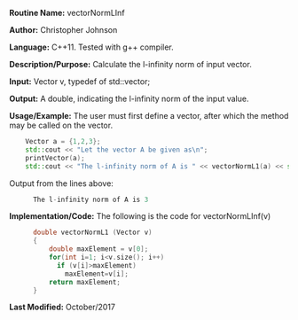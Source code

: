 **Routine Name:** vectorNormLInf

**Author:** Christopher Johnson

**Language:** C++11. Tested with g++ compiler.

**Description/Purpose:**
Calculate the l-infinity norm of input vector.

**Input:**
Vector v, typedef of std::vector<double>;

**Output:**
A double, indicating the l-infinity norm of the input value.

**Usage/Example:**
The user must first define a vector, after which the method may be called on the vector.
```C++
    Vector a = {1,2,3};
    std::cout << "Let the vector A be given as\n";
    printVector(a);
    std::cout << "The l-infinity norm of A is " << vectorNormL1(a) << std::endl;
```
Output from the lines above:
```c++
      The l-infinity norm of A is 3
```


**Implementation/Code:** The following is the code for vectorNormLInf(v)
```c++
      double vectorNormL1 (Vector v)
      {
          double maxElement = v[0];
          for(int i=1; i<v.size(); i++)
            if (v[i]>maxElement)
              maxElement=v[i];
          return maxElement;
      }
```
**Last Modified:** October/2017
